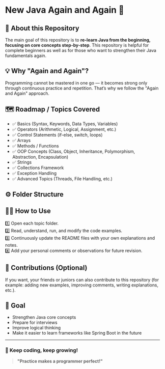 # New Java Again and Again 🚀

## 📌 About this Repository
The main goal of this repository is to **re-learn Java from the beginning, focusing on core concepts step-by-step**. This repository is helpful for complete beginners as well as for those who want to strengthen their Java fundamentals again.

## 💡 Why "Again and Again"?
Programming cannot be mastered in one go — it becomes strong only through continuous practice and repetition. That’s why we follow the "Again and Again" approach.

## 🗺️ Roadmap / Topics Covered
- ✅ Basics (Syntax, Keywords, Data Types, Variables)
- ✅ Operators (Arithmetic, Logical, Assignment, etc.)
- ✅ Control Statements (if-else, switch, loops)
- ✅ Arrays
- ✅ Methods / Functions
- ✅ OOP Concepts (Class, Object, Inheritance, Polymorphism, Abstraction, Encapsulation)
- ✅ Strings
- ✅ Collections Framework
- ✅ Exception Handling
- ✅ Advanced Topics (Threads, File Handling, etc.)

## ⚙️ Folder Structure


## 🏃‍♂️ How to Use
1️⃣ Open each topic folder.  
2️⃣ Read, understand, run, and modify the code examples.  
3️⃣ Continuously update the README files with your own explanations and notes.  
4️⃣ Add your personal comments or observations for future revision.

## 💬 Contributions (Optional)
If you want, your friends or juniors can also contribute to this repository (for example: adding new examples, improving comments, writing explanations, etc.).

## 🌟 Goal
- Strengthen Java core concepts
- Prepare for interviews
- Improve logical thinking
- Make it easier to learn frameworks like Spring Boot in the future

---

### 💙 Keep coding, keep growing!

> **"Practice makes a programmer perfect!"**
